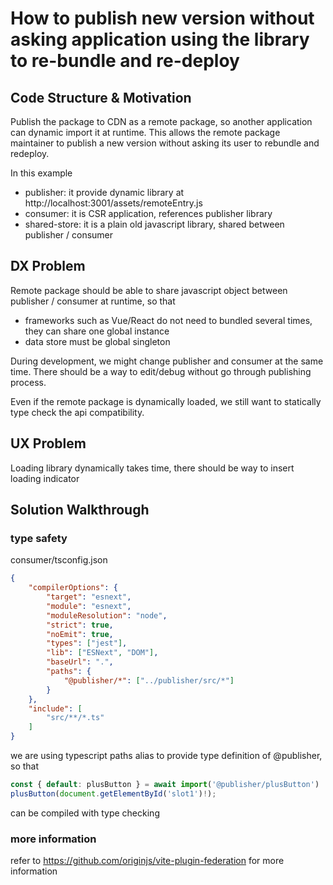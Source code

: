 # How to publish new version without asking application using the library to re-bundle and re-deploy

## Code Structure & Motivation

Publish the package to CDN as a remote package, so another application can dynamic import it at runtime. This allows the remote package maintainer to publish a new version without asking its user to rebundle and redeploy.

In this example

* publisher: it provide dynamic library at http://localhost:3001/assets/remoteEntry.js
* consumer: it is CSR application, references publisher library
* shared-store: it is a plain old javascript library, shared between publisher / consumer

## DX Problem

Remote package should be able to share javascript object between publisher / consumer at runtime, so that

* frameworks such as Vue/React do not need to bundled several times, they can share one global instance
* data store must be global singleton

During development, we might change publisher and consumer at the same time. There should be a way to edit/debug without go through publishing process.

Even if the remote package is dynamically loaded, we still want to statically type check the api compatibility.

## UX Problem

Loading library dynamically takes time, there should be way to insert loading indicator

## Solution Walkthrough

### type safety

consumer/tsconfig.json

```json
{
    "compilerOptions": {
        "target": "esnext",
        "module": "esnext",
        "moduleResolution": "node",
        "strict": true,
        "noEmit": true,
        "types": ["jest"],
        "lib": ["ESNext", "DOM"],
        "baseUrl": ".",
        "paths": {
            "@publisher/*": ["../publisher/src/*"]
        }
    },
    "include": [
        "src/**/*.ts"
    ]
}
```

we are using typescript paths alias to provide type definition of @publisher, so that

```ts
const { default: plusButton } = await import('@publisher/plusButton')
plusButton(document.getElementById('slot1')!);
```

can be compiled with type checking

### more information

refer to https://github.com/originjs/vite-plugin-federation for more information